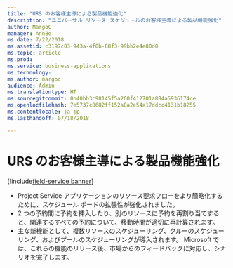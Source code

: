 ```yaml
---
title: "URS のお客様主導による製品機能強化"
description: "ユニバーサル リソース スケジュールのお客様主導による製品機能強化"
author: MargoC
manager: AnnBe
ms.date: 7/22/2018
ms.assetid: c3197c03-943a-4f0b-88f3-99bb2e4e80d0
ms.topic: article
ms.prod: 
ms.service: business-applications
ms.technology: 
ms.author: margoc
audience: Admin
ms.translationtype: HT
ms.sourcegitcommit: 0b40bb3c98145f5a260f412701a884a5936174ce
ms.openlocfilehash: 7e5737c8682ff152a8a2e54a17ddcc4131b18255
ms.contentlocale: ja-jp
ms.lasthandoff: 07/18/2018

---
```


#  <a name="urs-customer-driven-product-enhancements"></a>URS のお客様主導による製品機能強化

[!include[field-service banner](../../../includes/field-service.md)]



-   Project Service アプリケーションのリソース要求フローをより簡略化するために、スケジュール ボードの拡張性が強化されました。
-   2 つの予約間に予約を挿入したり、別のリソースに予約を再割り当てすると、関連するすべての予約について、移動時間が適切に再計算されます。
-   主な新機能として、複数リソースのスケジューリング、クルーのスケジューリング、およびプールのスケジューリングが導入されます。 Microsoft では、これらの機能のリリース後、市場からのフィードバックに対応し、シナリオを完了します。

